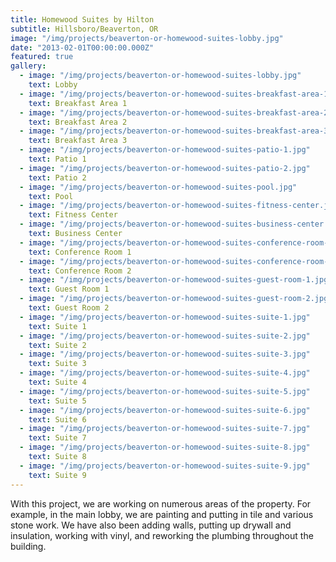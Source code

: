 ```yaml
---
title: Homewood Suites by Hilton
subtitle: Hillsboro/Beaverton, OR
image: "/img/projects/beaverton-or-homewood-suites-lobby.jpg"
date: "2013-02-01T00:00:00.000Z"
featured: true
gallery:
  - image: "/img/projects/beaverton-or-homewood-suites-lobby.jpg"
    text: Lobby
  - image: "/img/projects/beaverton-or-homewood-suites-breakfast-area-1.jpg"
    text: Breakfast Area 1
  - image: "/img/projects/beaverton-or-homewood-suites-breakfast-area-2.jpg"
    text: Breakfast Area 2
  - image: "/img/projects/beaverton-or-homewood-suites-breakfast-area-3.jpg"
    text: Breakfast Area 3
  - image: "/img/projects/beaverton-or-homewood-suites-patio-1.jpg"
    text: Patio 1
  - image: "/img/projects/beaverton-or-homewood-suites-patio-2.jpg"
    text: Patio 2
  - image: "/img/projects/beaverton-or-homewood-suites-pool.jpg"
    text: Pool
  - image: "/img/projects/beaverton-or-homewood-suites-fitness-center.jpg"
    text: Fitness Center
  - image: "/img/projects/beaverton-or-homewood-suites-business-center.jpg"
    text: Business Center
  - image: "/img/projects/beaverton-or-homewood-suites-conference-room-1.jpg"
    text: Conference Room 1
  - image: "/img/projects/beaverton-or-homewood-suites-conference-room-2.jpg"
    text: Conference Room 2
  - image: "/img/projects/beaverton-or-homewood-suites-guest-room-1.jpg"
    text: Guest Room 1
  - image: "/img/projects/beaverton-or-homewood-suites-guest-room-2.jpg"
    text: Guest Room 2
  - image: "/img/projects/beaverton-or-homewood-suites-suite-1.jpg"
    text: Suite 1
  - image: "/img/projects/beaverton-or-homewood-suites-suite-2.jpg"
    text: Suite 2
  - image: "/img/projects/beaverton-or-homewood-suites-suite-3.jpg"
    text: Suite 3
  - image: "/img/projects/beaverton-or-homewood-suites-suite-4.jpg"
    text: Suite 4
  - image: "/img/projects/beaverton-or-homewood-suites-suite-5.jpg"
    text: Suite 5
  - image: "/img/projects/beaverton-or-homewood-suites-suite-6.jpg"
    text: Suite 6
  - image: "/img/projects/beaverton-or-homewood-suites-suite-7.jpg"
    text: Suite 7
  - image: "/img/projects/beaverton-or-homewood-suites-suite-8.jpg"
    text: Suite 8
  - image: "/img/projects/beaverton-or-homewood-suites-suite-9.jpg"
    text: Suite 9
---
```


With this project, we are working on numerous areas of the property. For example, in the main lobby, we are painting and putting in tile and various stone work. We have also been adding walls, putting up drywall and insulation, working with vinyl, and reworking the plumbing throughout the building.
